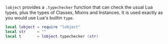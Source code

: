 `lobject` provides a `.typechecker` function that can check the usual Lua types, plus the types of Classes, Mixins and Instances. It is used exactly as you would use Lua's builtin `type`.
```lua
local lobject = require "lobject"
local str     = ""
local t       = lobject.typechecker (str)
```
